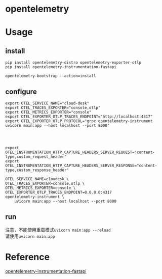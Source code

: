 # opentelemetry

# Usage
##  install
```
pip install opentelemetry-distro opentelemetry-exporter-otlp
pip install opentelemetry-instrumentation-fastapi

opentelemetry-bootstrap --action=install
```

## configure
```
export OTEL_SERVICE_NAME="cloud-desk"
export OTEL_TRACES_EXPORTER="console,otlp"
export OTEL_METRICS_EXPORTER="console"
export OTEL_EXPORTER_OTLP_TRACES_ENDPOINT="http://localhost:4317"
export OTEL_EXPORTER_OTLP_PROTOCOL="grpc opentelemetry-instrument uvicorn main:app --host localhost --port 8000"




export OTEL_INSTRUMENTATION_HTTP_CAPTURE_HEADERS_SERVER_REQUEST="content-type,custom_request_header"
export OTEL_INSTRUMENTATION_HTTP_CAPTURE_HEADERS_SERVER_RESPONSE="content-type,custom_response_header"

```

```
OTEL_SERVICE_NAME=cloudesk \
OTEL_TRACES_EXPORTER=console,otlp \
OTEL_METRICS_EXPORTER=console \
OTEL_EXPORTER_OTLP_TRACES_ENDPOINT=0.0.0.0:4317
opentelemetry-instrument \
    uvicorn main:app --host localhost --port 8000

```

## run
注意，不能使用重载模式`uvicorn main:app --reload`  
请使用`uvicorn main:app` 

# Reference
[opentelemetry-instrumentation-fastapi](https://opentelemetry-python-contrib.readthedocs.io/en/latest/instrumentation/fastapi/fastapi.html#usage)